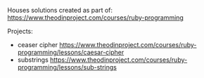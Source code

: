 Houses solutions created as part of: 
https://www.theodinproject.com/courses/ruby-programming

Projects:
 * ceaser cipher
https://www.theodinproject.com/courses/ruby-programming/lessons/caesar-cipher
 * substrings
https://www.theodinproject.com/courses/ruby-programming/lessons/sub-strings
